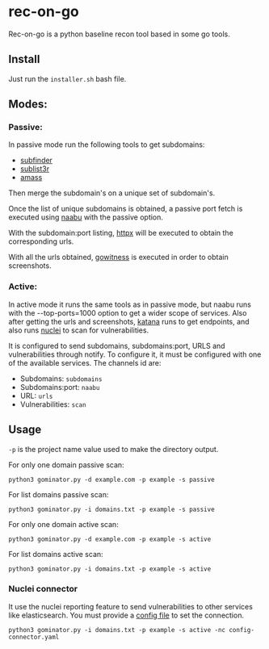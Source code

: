 # rec-on-go

Rec-on-go is a python baseline recon tool based in some go tools.

## Install

Just run the `installer.sh` bash file.

## Modes:
### Passive: 
In passive mode run the following tools to get subdomains:
- [subfinder](https://github.com/projectdiscovery/subfinder)
- [sublist3r](https://github.com/aboul3la/Sublist3r)
- [amass](https://github.com/OWASP/Amass)

Then merge the subdomain's on a unique set of subdomain's.

Once the list of unique subdomains is obtained, a passive port fetch is executed using [naabu](https://github.com/projectdiscovery/naabu) with the passive option.

With the subdomain:port listing, [httpx](https://github.com/projectdiscovery/httpx) will be executed to obtain the corresponding urls.

With all the urls obtained, [gowitness](https://github.com/sensepost/gowitness) is executed in order to obtain screenshots.


### Active:
In active mode it runs the same tools as in passive mode, but naabu runs with the --top-ports=1000 option to get a wider scope of services.
Also after getting the urls and screenshots, [katana](https://github.com/projectdiscovery/katana) runs to get endpoints, and also runs [nuclei](https://github.com/projectdiscovery/nuclei) to scan for vulnerabilities.


It is configured to send subdomains, subdomains:port, URLS and vulnerabilities through notify. To configure it, it must be configured with one of the available services.
The channels id are:
- Subdomains: `subdomains`
- Subdomains:port: `naabu`
- URL: `urls`
- Vulnerabilities: `scan`


## Usage

`-p` is the project name value used to make the directory output. 

For only one domain passive scan:

`python3 gominator.py -d example.com -p example -s passive`

For list domains passive scan:

`python3 gominator.py -i domains.txt -p example -s passive`

For only one domain active scan:

`python3 gominator.py -d example.com -p example -s active`

For list domains active scan:

`python3 gominator.py -i domains.txt -p example -s active`


### Nuclei connector
It use the nuclei reporting feature to send vulnerabilities to other services like elasticsearch. You must provide a [config file](https://nuclei.projectdiscovery.io/nuclei/get-started/#nuclei-reporting) to set the connection.

`python3 gominator.py -i domains.txt -p example -s active -nc config-connector.yaml`
